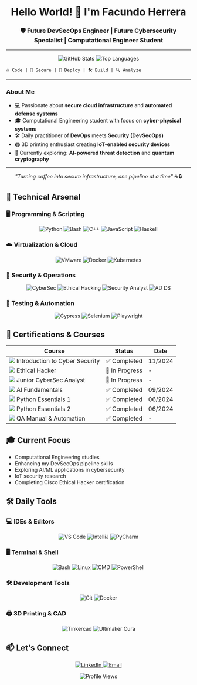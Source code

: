 <div align="center">
  
# Hello World! 👋 I'm Facundo Herrera

### 🛡️ **Future DevSecOps Engineer | Future Cybersecurity Specialist | Computational Engineer Student**
---
</div>
<div align="center">
  <img src="https://github-readme-stats.vercel.app/api?username=FacuHerreraIC&show_icons=true&theme=dark&hide_border=true" alt="GitHub Stats"/>
  <img src="https://github-readme-stats.vercel.app/api/top-langs/?username=FacuHerreraIC&layout=compact&theme=dark&hide_border=true" alt="Top Languages"/>
</div
---

<div align="center">
  
`🔥 Code | 🔐 Secure | 🚀 Deploy | 🛠️ Build | 🔍 Analyze`

</div>

---

### **About Me**
- 💻 Passionate about **secure cloud infrastructure** and **automated defense systems**
- 🎓 Computational Engineering student with focus on **cyber-physical systems**
- 🛠️ Daily practitioner of **DevOps** meets **Security (DevSecOps)**
- 🖨️ 3D printing enthusiast creating **IoT-enabled security devices**
- 🔭 Currently exploring: **AI-powered threat detection** and **quantum cryptography**

---

<div align="center">
  
_"Turning coffee into secure infrastructure, one pipeline at a time"_ ☕🔒

</div>

## 🔧 Technical Arsenal

### 🖥️ Programming & Scripting
<p align="center">
  <img src="https://img.shields.io/badge/Python-3776AB?style=for-the-badge&logo=python&logoColor=white" alt="Python"/>
  <img src="https://img.shields.io/badge/Bash-4EAA25?style=for-the-badge&logo=gnu-bash&logoColor=white" alt="Bash"/>
  <img src="https://img.shields.io/badge/C++-00599C?style=for-the-badge&logo=c%2B%2B&logoColor=white" alt="C++"/>
  <img src="https://img.shields.io/badge/JavaScript-F7DF1E?style=for-the-badge&logo=javascript&logoColor=black" alt="JavaScript"/>
  <img src="https://img.shields.io/badge/Haskell-5D4F85?style=for-the-badge&logo=haskell&logoColor=white" alt="Haskell"/>
</p>

### ☁️ Virtualization & Cloud
<p align="center">
  <img src="https://img.shields.io/badge/VMware-607078?style=for-the-badge&logo=vmware&logoColor=white" alt="VMware"/>
  <img src="https://img.shields.io/badge/Docker-2496ED?style=for-the-badge&logo=docker&logoColor=white" alt="Docker"/>
  <img src="https://img.shields.io/badge/Kubernetes-326CE5?style=for-the-badge&logo=kubernetes&logoColor=white" alt="Kubernetes"/>
</p>

### 🔐 Security & Operations
<p align="center">
  <img src="https://img.shields.io/badge/Cyber_Security-4EAA25?style=for-the-badge&logo=cybersecurity&logoColor=white" alt="CyberSec"/>
  <img src="https://img.shields.io/badge/Ethical_Hacking-FF6B00?style=for-the-badge&logo=keybase&logoColor=white" alt="Ethical Hacking"/>
  <img src="https://img.shields.io/badge/Security_Analyst-0078D7?style=for-the-badge&logo=guardian&logoColor=white" alt="Security Analyst"/>
  <img src="https://img.shields.io/badge/AD_DS-5D5D5D?style=for-the-badge&logo=microsoft&logoColor=white" alt="AD DS"/>
</p>

### 🧪 Testing & Automation
<p align="center">
  <img src="https://img.shields.io/badge/Cypress-17202C?style=for-the-badge&logo=cypress&logoColor=white" alt="Cypress"/>
  <img src="https://img.shields.io/badge/Selenium-43B02A?style=for-the-badge&logo=selenium&logoColor=white" alt="Selenium"/>
  <img src="https://img.shields.io/badge/Playwright-2EAD33?style=for-the-badge&logo=playwright&logoColor=white" alt="Playwright"/>
</p>

## 📜 Certifications & Courses

<div align="center">

| Course | Status | Date |
|--------|--------|------|
| <img src="https://img.shields.io/badge/CISCO-1BA0D7?style=flat-square&logo=cisco&logoColor=white"/> Introduction to Cyber Security | ✅ Completed | 11/2024 |
| <img src="https://img.shields.io/badge/CISCO-1BA0D7?style=flat-square&logo=cisco&logoColor=white"/> Ethical Hacker | 🚧 In Progress | - |
| <img src="https://img.shields.io/badge/CISCO-1BA0D7?style=flat-square&logo=cisco&logoColor=white"/> Junior CyberSec Analyst | 🚧 In Progress | - |
| <img src="https://img.shields.io/badge/IBM-052FAD?style=flat-square&logo=ibm&logoColor=white"/> AI Fundamentals | ✅ Completed | 09/2024 |
| <img src="https://img.shields.io/badge/CISCO-1BA0D7?style=flat-square&logo=cisco&logoColor=white"/> Python Essentials 1 | ✅ Completed | 06/2024 |
| <img src="https://img.shields.io/badge/CISCO-1BA0D7?style=flat-square&logo=cisco&logoColor=white"/> Python Essentials 2 | ✅ Completed | 06/2024 |
| <img src="https://img.shields.io/badge/XAcademy-FF6B00?style=flat-square&logo=academia&logoColor=white"/> QA Manual & Automation | ✅ Completed | - |

</div>

## 🎓 Current Focus
- Computational Engineering studies
- Enhancing my DevSecOps pipeline skills
- Exploring AI/ML applications in cybersecurity
- IoT security research
- Completing Cisco Ethical Hacker certification

## 🛠️ Daily Tools

### 💻 IDEs & Editors
<p align="center">
  <img src="https://img.shields.io/badge/VS_Code-007ACC?style=for-the-badge&logo=visual-studio-code&logoColor=white" alt="VS Code"/>
  <img src="https://img.shields.io/badge/IntelliJ_IDEA-000000?style=for-the-badge&logo=intellij-idea&logoColor=white" alt="IntelliJ"/>
  <img src="https://img.shields.io/badge/PyCharm-000000?style=for-the-badge&logo=pycharm&logoColor=white" alt="PyCharm"/>
</p>

### 🖥️ Terminal & Shell
<p align="center">
  <img src="https://img.shields.io/badge/Bash-4EAA25?style=for-the-badge&logo=gnu-bash&logoColor=white" alt="Bash"/>
  <img src="https://img.shields.io/badge/Linux-FCC624?style=for-the-badge&logo=linux&logoColor=black" alt="Linux"/>
  <img src="https://img.shields.io/badge/CMD-4D4D4D?style=for-the-badge&logo=windows-terminal&logoColor=white" alt="CMD"/>
  <img src="https://img.shields.io/badge/PowerShell-5391FE?style=for-the-badge&logo=powershell&logoColor=white" alt="PowerShell"/>
</p>

### 🛠️ Development Tools
<p align="center">
  <img src="https://img.shields.io/badge/Git-F05032?style=for-the-badge&logo=git&logoColor=white" alt="Git"/>
  <img src="https://img.shields.io/badge/Docker-2496ED?style=for-the-badge&logo=docker&logoColor=white" alt="Docker"/>
</p>

### 🖨️ 3D Printing & CAD
<p align="center">
  <img src="https://img.shields.io/badge/Tinkercad-FF6F00?style=for-the-badge&logo=autodesk&logoColor=white" alt="Tinkercad"/>
  <img src="https://img.shields.io/badge/Ultimaker_Cura-00AAFF?style=for-the-badge&logo=ultimaker&logoColor=white" alt="Ultimaker Cura"/>
</p>

## 📫 Let's Connect
<p align="center">
  <a href="https://linkedin.com/in/facuherrerapythondev">
    <img src="https://img.shields.io/badge/LinkedIn-0077B5?style=for-the-badge&logo=linkedin&logoColor=white" alt="LinkedIn"/>
  </a>
  <a href="mailto:facundo.herrera@mi.unc.edu.ar">
    <img src="https://img.shields.io/badge/Email-D14836?style=for-the-badge&logo=gmail&logoColor=white" alt="Email"/>
  </a>
</p>

<div align="center">
  <img src="https://komarev.com/ghpvc/?username=FacuHerreraIC&label=Profile%20views&color=0e75b6&style=flat" alt="Profile Views"/>
</div>
